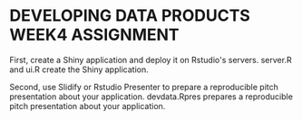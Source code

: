 # DEVELOPING DATA PRODUCTS WEEK4 ASSIGNMENT

First, create a Shiny application and deploy it on Rstudio's servers. 
server.R and ui.R create the Shiny application.

Second, use Slidify or Rstudio Presenter to prepare a reproducible pitch presentation about your application.
devdata.Rpres prepares a reproducible pitch presentation about your application.
